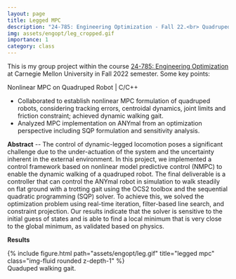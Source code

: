 ```yaml
---
layout: page
title: Legged MPC
description: "24-785: Engineering Optimization - Fall 22.<br> Quadruped Locomotion Through Nonlinear MPC"
img: assets/engopt/leg_cropped.gif
importance: 1
category: class
---
```

This is my group project within the course [24-785: Engineering Optimization](/assets/engopt/Syllabus-1.pdf) at Carnegie Mellon University in Fall 2022 semester. Some key points:

Nonlinear MPC on Quadruped Robot | C/C++	
- Collaborated to establish nonlinear MPC formulation of quadruped robots, considering tracking errors, centroidal dynamics, joint limits and friction constraint; achieved dynamic walking gait.
- Analyzed MPC implementation on ANYmal from an optimization perspective including SQP formulation and sensitivity analysis.

**Abstract** -- The control of dynamic-legged locomotion poses a significant challenge due to the under-actuation of the system and the uncertainty inherent in the external environment. In this project, we implemented a control framework based on nonlinear model predictive control (NMPC) to enable the dynamic walking of a quadruped robot. The final deliverable is a controller that can control the ANYmal robot in simulation to walk steadily on flat ground with a trotting gait using the OCS2 toolbox and the sequential quadratic programming (SQP) solver. To achieve this, we solved the optimization problem using real-time iteration, filter-based line search, and constraint projection. Our results indicate that the solver is sensitive to the initial guess of states and is able to find a local minimum that is very close to the global minimum, as validated based on physics.

**Results**

<div class="row justify-content-sm-center">
    <div class="col-sm-6 mt-3 mt-md-0">
        {% include figure.html path="assets/engopt/leg.gif" title="legged mpc" class="img-fluid rounded z-depth-1" %}
    </div>
</div>
<div class="caption">
    Quaduped walking gait.
</div>